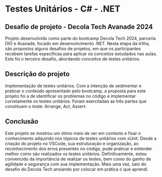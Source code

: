 # Testes Unitários - C# - .NET

## Desafio de projeto - Decola Tech Avanade 2024
Projeto desenvolvido como parte do bootcamp Decola Tech 2024, parceria DIO e Avanade, focado em desenvolvimento .NET. Nesta etapa da trilha, são propostos alguns desafios de projetos, em que os participantes recebem tarefas específicas para aplicar os conceitos estudados nas aulas. Este foi o terceiro desafio, abordando conceitos de testes unitários.

## Descrição do projeto
Implementação de testes unitários. 
Com a intenção de sedimentar e praticar o conteúdo apresentado pelo bootcamp, a proposta para este projeto foi a de identificar os problemas no código e implementar corretamente os testes unitários.
Foram exercitadas as três partes que constituem o teste: Arrange, Act, Assert.

## Conclusão
Este projeto se mostrou um ótimo meio de ver em contexto e fixar o conhecimento adquirido nos tópicos de testes unitários com xUnit.
Desde a criação do projeto no VSCode, sua estruturação e organização, ao reconhecimento dos erros presentes no código, pude praticar e entender melhor como são realizados os testes unitários. 
Definitivamente, estou convencido da importância de realizar os testes, bem como do ganho de agilidade e segurança com sua implementação.
Mais uma vez, saio do desafio do Decola Tech ansiando por colocar em prática o que aprendi.
